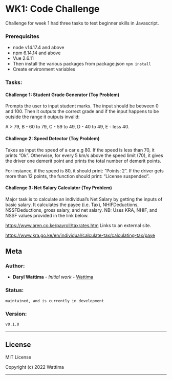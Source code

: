 # WK1: Code Challenge

Challenge for week 1 had three tasks to test beginner skills in Javascript.

### Prerequisites
* node v14.17.4 and above
* npm 6.14.14 and above
* Vue 2.6.11
* Then install the various packages from package.json `npm install`
* Create environment variables

### Tasks:

#### Challenge 1: Student Grade Generator (Toy Problem)
Prompts the user to input student marks. The input should be between 0 and 100. Then  it outputs the correct grade and if the input happens to be outside the range it outputs invalid: 

A > 79, B - 60 to 79, C -  59 to 49, D - 40 to 49, E - less 40.

#### Challenge 2: Speed Detector (Toy Problem)
Takes as input the speed of a car e.g 80. If the speed is less than 70, it prints “Ok”. Otherwise, for every 5 km/s above the speed limit (70), it gives the driver one demerit point and prints the total number of demerit points.

For instance, if the speed is 80, it should print: “Points: 2”. If the driver gets more than 12 points, the function should print: “License suspended”.

 

#### Challenge 3: Net Salary Calculator (Toy Problem)
Major task is to calculate an individual’s Net Salary by getting the inputs of basic salary. It calculates the payee (i.e. Tax), NHIFDeductions, NSSFDeductions, gross salary, and net salary. 
NB: Uses KRA, NHIF, and NSSF values provided in the link below.

https://www.aren.co.ke/payroll/taxrates.htm Links to an external site.  

https://www.kra.go.ke/en/individual/calculate-tax/calculating-tax/paye

Meta
----
### Author:
   * **Daryl Wattima** - *Initial work* - [Wattima](https://github.com/Wattima) 

### Status:
    maintained, and is currently in development

### Version:
    v0.1.0

-----
## License
MIT License


Copyright (c) 2022 Wattima

-------------

